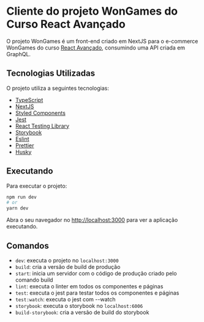 
# Cliente do projeto WonGames do Curso React Avançado

O projeto WonGames é um front-end criado em NextJS para o e-commerce WonGames do curso [React Avançado](https://reactavancado.com.br/), consumindo uma API criada em GraphQL.

## Tecnologias Utilizadas

O projeto utiliza a seguintes tecnologias:

- [TypeScript](https://www.typescriptlang.org/)
- [NextJS](https://nextjs.org/)
- [Styled Components](https://styled-components.com/)
- [Jest](https://jestjs.io/)
- [React Testing Library](https://testing-library.com/docs/react-testing-library/intro)
- [Storybook](https://storybook.js.org/)
- [Eslint](https://eslint.org/)
- [Prettier](https://prettier.io/)
- [Husky](https://github.com/typicode/husky)

## Executando

Para executar o projeto:

```bash
npm run dev
# or
yarn dev
```

Abra o seu navegador no [http://localhost:3000](http://localhost:3000) para ver a aplicação executando.

## Comandos

- `dev`: executa o projeto no `localhost:3000`
- `build`: cria a versão de build de produção
- `start`: inicia um servidor com o código de produção criado pelo comando build
- `lint`: executa o linter em todos os componentes e páginas
- `test`: executa o jest para testar todos os componentes e páginas
- `test:watch`: executa o jest com --watch
- `storybook`: executa o storybook no `localhost:6006`
- `build-storybook`: cria a versão de build do storybook
